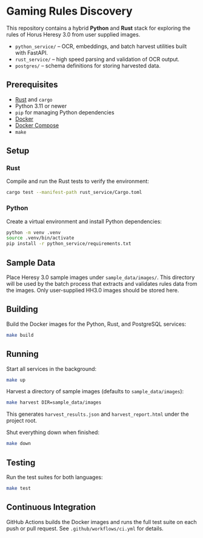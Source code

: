 # Gaming Rules Discovery

This repository contains a hybrid **Python** and **Rust** stack for exploring the
rules of Horus Heresy 3.0 from user supplied images.

* `python_service/` – OCR, embeddings, and batch harvest utilities built with FastAPI.
* `rust_service/` – high speed parsing and validation of OCR output.
* `postgres/` – schema definitions for storing harvested data.

## Prerequisites

- [Rust](https://www.rust-lang.org/tools/install) and `cargo`
- Python 3.11 or newer
- `pip` for managing Python dependencies
- [Docker](https://docs.docker.com/get-docker/)
- [Docker Compose](https://docs.docker.com/compose/)
- `make`

## Setup

### Rust

Compile and run the Rust tests to verify the environment:

```bash
cargo test --manifest-path rust_service/Cargo.toml
```

### Python

Create a virtual environment and install Python dependencies:

```bash
python -m venv .venv
source .venv/bin/activate
pip install -r python_service/requirements.txt
```

## Sample Data

Place Heresy 3.0 sample images under `sample_data/images/`. This directory will
be used by the batch process that extracts and validates rules data from the
images. Only user-supplied HH3.0 images should be stored here.

## Building

Build the Docker images for the Python, Rust, and PostgreSQL services:

```bash
make build
```

## Running

Start all services in the background:

```bash
make up
```

Harvest a directory of sample images (defaults to `sample_data/images`):

```bash
make harvest DIR=sample_data/images
```

This generates `harvest_results.json` and `harvest_report.html` under the project root.

Shut everything down when finished:

```bash
make down
```

## Testing

Run the test suites for both languages:

```bash
make test
```

## Continuous Integration

GitHub Actions builds the Docker images and runs the full test suite on each
push or pull request. See `.github/workflows/ci.yml` for details.
